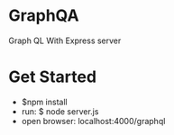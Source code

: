 # GraphQA
Graph QL With Express server

# Get Started
- $npm install
- run: $ node server.js 
- open browser: localhost:4000/graphql
